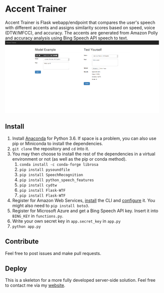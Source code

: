 # Accent Trainer
Accent Trainer is Flask webapp/endpoint that compares the user's speech with different accents and assigns similarity scores based on speed, voice (DTW/MFCC), and accuracy. The accents are generated from Amazon Polly and accuracy analysis using Bing Speech API speech to text.
![screenshot](screenshot.png)

## Install
1. Install [Anaconda](https://docs.continuum.io/anaconda/install) for Python 3.6. If space is a problem, you can also use pip or Miniconda to install the dependencies.
2. `git clone` the repository and `cd` into it.
3. You may then choose to install the rest of the dependencies in a virtual environment or not (as well as the pip or conda method).
    1. `conda install -c conda-forge librosa`
    2. `pip install pysoundfile`
    3. `pip install SpeechRecognition`
    4. `pip install python_speech_features`
    5. `pip install cydtw`
    6. `pip install Flask-WTF`
    5. `pip install Flask-WTF`
4. Register for Amazon Web Services, [install](http://docs.aws.amazon.com/cli/latest/userguide/installing.html) the CLI and [configure](http://docs.aws.amazon.com/cli/latest/userguide/cli-chap-getting-started.html) it. You might also need to `pip install boto3`.
5. Register for Microsoft Azure and get a Bing Speech API key. Insert it into `BING_KEY` in `functions.py`.
6. Write your own secret key in `app.secret_key` in `app.py`
7. `python app.py`

## Contribute
Feel free to post issues and make pull requests.

## Deploy
This is a skeleton for a more fully developed server-side solution. Feel free to contact me via my [website](https://www.pinewebarchitects.com/).
